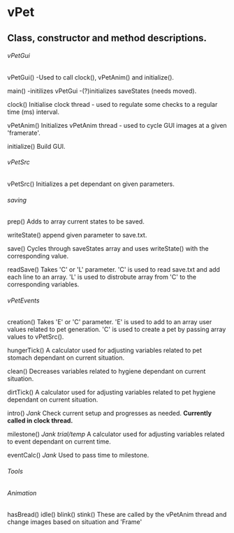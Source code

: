 # vPet




## Class, constructor and method descriptions.

###### vPetGui

  vPetGui()
    -Used to call clock(), vPetAnim() and initialize().
    
  main()
    -initilizes vPetGui
    -(?)initializes saveStates (needs moved).
      
  clock()
    Initialise clock thread - used to regulate some checks to a regular time (ms) interval.
    
  vPetAnim()
    Initializes vPetAnim thread - used to cycle GUI images at a given 'framerate'.
    
  initialize()
    Build GUI.
        
###### vPetSrc

  vPetSrc()
    Initializes a pet dependant on given parameters.
      
###### saving

  prep()
    Adds to array current states to be saved.
    
  writeState()
    append given parameter to save.txt.
    
  save()
    Cycles through saveStates array and uses writeState() with the corresponding value.
    
  readSave()
    Takes 'C' or 'L' parameter.
    'C' is used to read save.txt and add each line to an array.
    'L' is used to distrobute array from 'C' to the corresponding variables.
    
###### vPetEvents

  creation()
    Takes 'E' or 'C' parameter.
    'E' is used to add to an array user values related to pet generation.
    'C' is used to create a pet by passing array values to vPetSrc().
    
  hungerTick()
    A calculator used for adjusting variables related to pet stomach dependant on current situation.
    
  clean()
    Decreases variables related to hygiene dependant on current situation.
    
  dirtTick()
    A calculator used for adjusting variables related to pet hygiene dependant on current situation.
  
  intro() *Jank*
    Check current setup and progresses as needed.
    **Currently called in clock thread.**
    
  milestone() *Jank* *trial/temp*
    A calculator used for adjusting variables related to event dependant on current time.
    
  eventCalc() *Jank*
    Used to pass time to milestone.
    

###### Tools
  
###### Animation
  
  hasBread()
  idle()
  blink()
  stink()
    These are called by the vPetAnim thread and change images based on situation and 'Frame'
